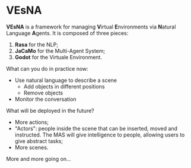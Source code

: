 # VEsNA

**VEsNA** is a framework for managing **V**irtual **E**nvironments via **N**atural Language **A**gents. It is composed of three pieces:

1. **Rasa** for the NLP;
2. **JaCaMo** for the Multi-Agent System;
3. **Godot** for the Virtuale Environment.

What can you do in practice now:

- Use natural language to describe a scene
  - Add objects in different positions
  - Remove objects
- Monitor the conversation

What will be deployed in the future?

- More actions;
- "Actors": people inside the scene that can be inserted, moved and instructed. The MAS will give intelligence to people, allowing users to give abstract tasks;
- More scenes.

More and more going on...
